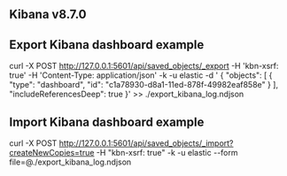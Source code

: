 ## Kibana v8.7.0 ##

## Export Kibana dashboard example ##
curl -X POST http://127.0.0.1:5601/api/saved_objects/_export -H 'kbn-xsrf: true' -H 'Content-Type: application/json' -k -u elastic -d ' { "objects": [ { "type": "dashboard", "id": "c1a78930-d8a1-11ed-878f-49982eaf858e" } ], "includeReferencesDeep": true }' >> ./export_kibana_log.ndjson

## Import Kibana dashboard example ##
curl -X POST http://127.0.0.1:5601/api/saved_objects/_import?createNewCopies=true -H "kbn-xsrf: true" -k -u elastic --form file=@./export_kibana_log.ndjson


